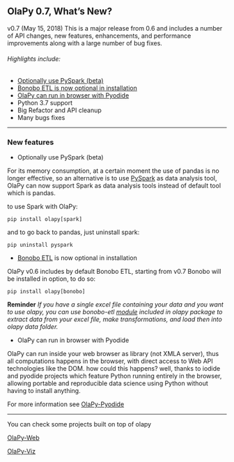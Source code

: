 ## OlaPy 0.7, What’s New?

v0.7 (May 15, 2018)
This is a major release from 0.6 and includes a number of API changes, 
new features, enhancements, and performance improvements along 
with a large number of bug fixes.

###### Highlights include:

- [Optionally use PySpark (beta)](#opt_spark)
- [Bonobo ETL is now optional in installation](#opt_bonobo)
- [OlaPy can run in browser with Pyodide](#olapy_pyodide)
- Python 3.7 support
- Big Refactor and API cleanup
- Many bugs fixes

---

### New features

* <a name="opt_spark">Optionally use PySpark (beta)</a>

For its memory consumption, at a certain moment the use of pandas is no longer effective, 
so an alternative is to use [PySpark](https://spark.apache.org/docs/0.9.0/python-programming-guide.html) 
as data analysis tool, OlaPy can now support Spark as data analysis tools instead of default tool which is pandas.

to use Spark with OlaPy:

    pip install olapy[spark]
    
and to go back to pandas, just uninstall spark:

    pip uninstall pyspark


* <a name="opt_bonobo">[Bonobo ETL](https://www.bonobo-project.org/) is now optional in installation</a>

OlaPy v0.6 includes by default Bonobo ETL, starting from v0.7 Bonobo will be installed in option, to do so:

    pip install olapy[bonobo]

**Reminder**
*If you have a single excel file containing your data and you want to use olapy, you can use bonobo-etl 
[module](https://github.com/abilian/olapy/blob/master/olapy/etl/etl.py) included 
in olapy package to extract data from your excel file, make transformations, and load then into olapy data folder.*

* <a name="olapy_pyodide">OlaPy can run in browser with Pyodide</a>

OlaPy can run inside your web browser as library (not XMLA server), 
thus all computations happens in the browser, with direct access to Web API technologies like the DOM.
how could this happens? well, thanks to iodide and pyodide projects which feature Python running entirely in the browser, 
allowing portable and reproducible data science using Python without having to install anything.

For more information see [OlaPy-Pyodide](https://github.com/abilian/olapy/tree/master/pyodide)

---

You can check some projects built on top of olapy

[OlaPy-Web](https://github.com/abilian/olapy-web)

[OlaPy-Viz](https://github.com/abilian/olapy-web/tree/olapy-web2.0)

